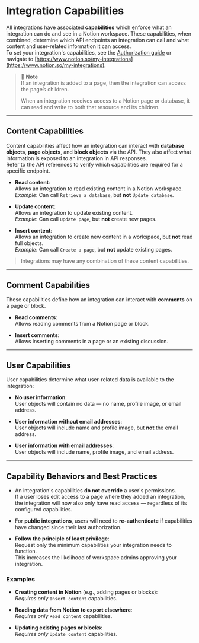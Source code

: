 # Integration Capabilities

All integrations have associated **capabilities** which enforce what an integration can do and see in a Notion workspace. These capabilities, when combined, determine which API endpoints an integration can call and what content and user-related information it can access.  
To set your integration's capabilities, see the [Authorization guide](https://developers.notion.com/docs/authorization) or navigate to [https://www.notion.so/my-integrations](https://www.notion.so/my-integrations).

> 📘 **Note**  
> If an integration is added to a page, then the integration can access the page’s children.
>
> When an integration receives access to a Notion page or database, it can read and write to both that resource and its children.

---

## Content Capabilities

Content capabilities affect how an integration can interact with **database objects**, **page objects**, and **block objects** via the API. They also affect what information is exposed to an integration in API responses.  
Refer to the API references to verify which capabilities are required for a specific endpoint.

- **Read content**:  
  Allows an integration to read existing content in a Notion workspace.  
  _Example_: Can call `Retrieve a database`, but **not** `Update database`.

- **Update content**:  
  Allows an integration to update existing content.  
  _Example_: Can call `Update page`, but **not** create new pages.

- **Insert content**:  
  Allows an integration to create new content in a workspace, but **not** read full objects.  
  _Example_: Can call `Create a page`, but **not** update existing pages.

> Integrations may have any combination of these content capabilities.

---

## Comment Capabilities

These capabilities define how an integration can interact with **comments** on a page or block.

- **Read comments**:  
  Allows reading comments from a Notion page or block.

- **Insert comments**:  
  Allows inserting comments in a page or an existing discussion.

---

## User Capabilities

User capabilities determine what user-related data is available to the integration:

- **No user information**:  
  User objects will contain no data — no name, profile image, or email address.

- **User information without email addresses**:  
  User objects will include name and profile image, but **not** the email address.

- **User information with email addresses**:  
  User objects will include name, profile image, and email address.

---

## Capability Behaviors and Best Practices

- An integration's capabilities **do not override** a user's permissions.  
  If a user loses edit access to a page where they added an integration, the integration will now also only have read access — regardless of its configured capabilities.

- For **public integrations**, users will need to **re-authenticate** if capabilities have changed since their last authorization.

- **Follow the principle of least privilege**:  
  Request only the minimum capabilities your integration needs to function.  
  This increases the likelihood of workspace admins approving your integration.

### Examples

- **Creating content in Notion** (e.g., adding pages or blocks):  
  _Requires only_ `Insert content` capabilities.

- **Reading data from Notion to export elsewhere**:  
  _Requires only_ `Read content` capabilities.

- **Updating existing pages or blocks**:  
  _Requires only_ `Update content` capabilities.